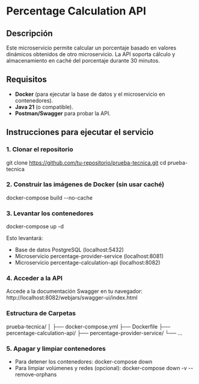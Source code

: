 # Percentage Calculation API

## Descripción

Este microservicio permite calcular un porcentaje basado en valores dinámicos obtenidos de otro microservicio. La API soporta cálculo y almacenamiento en caché del porcentaje durante 30 minutos.

## Requisitos

- **Docker** (para ejecutar la base de datos y el microservicio en contenedores).
- **Java 21** (o compatible).
- **Postman/Swagger** para probar la API.

## Instrucciones para ejecutar el servicio

### 1. Clonar el repositorio

git clone https://github.com/tu-repositorio/prueba-tecnica.git
cd prueba-tecnica

### 2. Construir las imágenes  de Docker (sin usar caché)
docker-compose build --no-cache

### 3. Levantar los contenedores
docker-compose up -d

Esto levantará:
- Base de datos PostgreSQL (localhost:5432)
- Microservicio percentage-provider-service (localhost:8081)
- Microservicio percentage-calculation-api (localhost:8082)

### 4. Acceder a la API
Accede a la documentación Swagger en tu navegador:
http://localhost:8082/webjars/swagger-ui/index.html

### Estructura de Carpetas
prueba-tecnica/
│
├── docker-compose.yml
├── Dockerfile
├── percentage-calculation-api/
├── percentage-provider-service/
└── ...

### 5. Apagar y limpiar contenedores

- Para detener los contenedores:
    docker-compose down
- Para limpiar volúmenes y redes (opcional):
    docker-compose down -v --remove-orphans




